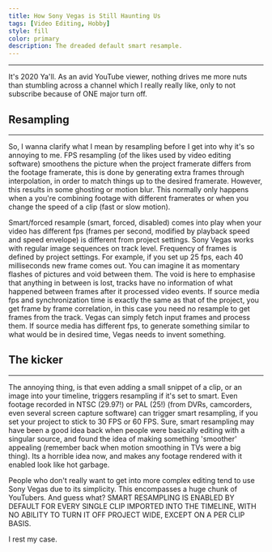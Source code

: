 ```yaml
---
title: How Sony Vegas is Still Haunting Us
tags: [Video Editing, Hobby]
style: fill
color: primary
description: The dreaded default smart resample.
---
```


---

It's 2020 Ya'll. As an avid YouTube viewer, nothing drives me more nuts than stumbling across a channel which I really really like, only to not subscribe
because of ONE major turn off.

## Resampling
---

So, I wanna clarify what I mean by resampling before I get into why it's so annoying to me.
FPS resampling (of the likes used by video editing software) smoothens the picture when the project framerate differs from the footage framerate, this is done by generating extra frames through interpolation,
in order to match things up to the desired framerate. However, this results in some ghosting or motion blur.
This normally only happens when a you're combining footage with different framerates or when you change the speed of a clip (fast or slow motion).

Smart/forced resample (smart, forced, disabled) comes into play when your video has different fps (frames per second, modified by playback speed and speed envelope) is different from project settings.
Sony Vegas works with regular image sequences on track level. Frequency of frames is defined by project settings. For example, if you set up 25 fps, each 40 milliseconds new frame comes out. You can imagine it as momentary flashes of pictures and void between them. The void is here to emphasise that anything in between is lost, tracks have no information of what happened between frames after it processed video events.
If source media fps and synchronization time is exactly the same as that of the project, you get frame by frame correlation, in this case you need no resample to get frames from the track. Vegas can simply fetch input frames and process them. If source media has different fps, to generate something similar to what would be in desired time, Vegas needs to invent something.

## The kicker
---

The annoying thing, is that even adding a small snippet of a clip, or an image into your timeline, triggers resampling if it's set to smart. Even footage recorded in NTSC (29.97!) or PAL (25!) (from DVRs, camcorders, even several screen capture software) can trigger smart resampling, if you set your project to stick to 30 FPS or 60 FPS.
Sure, smart resampling may have been a good idea back when people were basically editing with a singular source, and found the idea of making something 'smoother' appealing (remember back when motion smoothing in TVs were a big thing). Its a horrible idea now, and makes any footage rendered with it enabled look like hot garbage.

People who don't really want to get into more complex editing tend to use Sony Vegas due to its simplicity. This encompasses a huge chunk of YouTubers. And guess what? SMART RESAMPLING IS ENABLED BY DEFAULT FOR EVERY SINGLE CLIP IMPORTED INTO THE TIMELINE, WITH NO ABILITY TO TURN IT OFF PROJECT WIDE, EXCEPT ON A PER CLIP BASIS.

I rest my case.